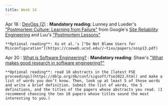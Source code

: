 ```yaml
---
title: Week 14
---
```


Apr 18
: [DevOps (2)](#)
  : **Mandatory reading**: Lunney and Lueder's ["Postmortem Culture: Learning from Failure"](https://sre.google/sre-book/postmortem-culture/) from Google's [Site Reliability Engineering](https://sre.google/sre-book/table-of-contents/) and Luu's ["Postmortem Lessons"](https://danluu.com/postmortem-lessons/)

    **Optional reading**: Xu et al.'s ["Do Not Blame Users for Misconfiguration"](https://cseweb.ucsd.edu//~tixu/papers/sosp13.pdf)

Apr 20
: [What is Software Engineering?](#)
  : **Mandatory reading**: Shaw's ["What makes good research in software engineering?"](../assets/good-se.pdf)
  
    **Optional reading**: read 10 abstracts in the [latest FSE proceedings](https://dblp.org/db/conf/sigsoft/fse2022.html) and make a list of words you don’t know. Then, look up at least 5 of those words and write a brief definition. Submit the list of words, the 5 definitions, and the titles of the papers whose abstracts you read. (I recommend choosing the ten 10 papers whose titles sound the most interesting to you.)
